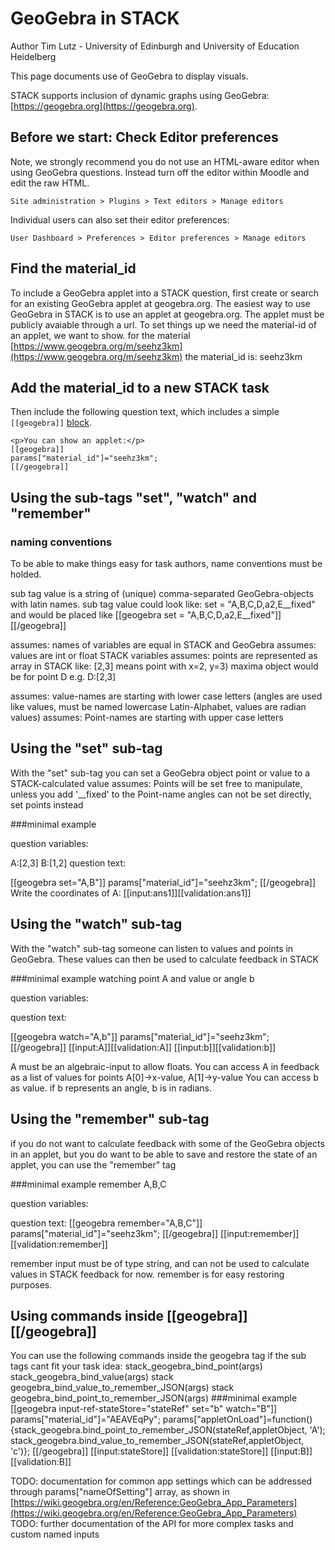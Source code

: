 # GeoGebra in STACK
Author Tim Lutz - University of Edinburgh and University of Education Heidelberg

This page documents use of GeoGebra to display visuals.

STACK supports inclusion of dynamic graphs using GeoGebra: [https://geogebra.org](https://geogebra.org).

## Before we start: Check Editor preferences

Note, we strongly recommend you do not use an HTML-aware editor when using GeoGebra questions.  Instead turn off the editor within Moodle and edit the raw HTML.

    Site administration > Plugins > Text editors > Manage editors

Individual users can also set their editor preferences:

    User Dashboard > Preferences > Editor preferences > Manage editors

## Find the material_id

To include a GeoGebra applet into a STACK question, first create or search for an existing GeoGebra applet at geogebra.org. The easiest way to use GeoGebra in STACK is to use an applet at geogebra.org. The applet must be publicly avaiable through a url. To set things up we need the material-id of an applet, we want to show.
    for the material [https://www.geogebra.org/m/seehz3km](https://www.geogebra.org/m/seehz3km) the material_id is: seehz3km
    
## Add the material_id to a new STACK task

Then include the following question text, which includes a simple `[[geogebra]]` [block](Question_blocks.md).

    <p>You can show an applet:</p>
    [[geogebra]]
    params["material_id"]="seehz3km";
    [[/geogebra]]
## Using the sub-tags "set", "watch" and "remember"

### naming conventions

To be able to make things easy for task authors, name conventions must be holded.

sub tag value is a string of (unique) comma-separated GeoGebra-objects with latin names.
sub tag value could look like: 
set = "A,B,C,D,a2,E__fixed"
and would be placed like
[[geogebra set = "A,B,C,D,a2,E__fixed"]]
[[/geogebra]]

assumes: names of variables are equal in STACK and GeoGebra
assumes: values are int or float STACK variables
assumes: points are represented as array in STACK like: 
[2,3] means point with x=2, y=3) maxima object would be for point D e.g. D:[2,3]

assumes: value-names are starting with lower case letters (angles are used like values, must be named lowercase Latin-Alphabet, values are radian values)
assumes: Point-names are starting with upper case letters

## Using the "set" sub-tag
With the "set" sub-tag you can set a GeoGebra object point or value to a STACK-calculated value
assumes: Points will be set free to manipulate, unless you add '__fixed' to the Point-name
angles can not be set directly, set points instead

###minimal example

question variables:

A:[2,3]
B:[1,2]
question text:

[[geogebra set="A,B"]]
params["material_id"]="seehz3km";
[[/geogebra]]
Write the coordinates of A:
[[input:ans1]][[validation:ans1]]

## Using the "watch" sub-tag 
With the "watch" sub-tag someone can listen to values and points in GeoGebra. These values can then be used to calculate feedback in STACK

###minimal example watching point A and value or angle b

question variables:

question text:

[[geogebra watch="A,b"]]
params["material_id"]="seehz3km";
[[/geogebra]]
[[input:A]][[validation:A]]
[[input:b]][[validation:b]]

A must be an algebraic-input to allow floats.
You can access A in feedback as a list of values for points A[0]->x-value, A[1]->y-value
You can access b as value. if b represents an angle, b is in radians.

## Using the "remember" sub-tag
if you do not want to calculate feedback with some of the GeoGebra objects in an applet, but you do want to be able to save and restore the state of an applet, you can use the "remember" tag

###minimal example remember A,B,C

question variables:

question text:
[[geogebra remember="A,B,C"]]
params["material_id"]="seehz3km";
[[/geogebra]]
[[input:remember]][[validation:remember]]

remember input must be of type string, and can not be used to calculate values in STACK feedback for now. remember is for easy restoring purposes.

## Using commands inside [[geogebra]][[/geogebra]]
You can use the following commands inside the geogebra tag if the sub tags cant fit your task idea:
stack_geogebra_bind_point(args)
stack_geogebra_bind_value(args)
stack geogebra_bind_value_to_remember_JSON(args)
stack geogebra_bind_point_to_remember_JSON(args)
###minimal example
[[geogebra input-ref-stateStore="stateRef" set="b" watch="B"]]
params["material_id"]="AEAVEqPy";
params["appletOnLoad"]=function(){stack_geogebra.bind_point_to_remember_JSON(stateRef,appletObject, 'A');
stack_geogebra.bind_value_to_remember_JSON(stateRef,appletObject, 'c')};
[[/geogebra]]
[[input:stateStore]]
[[validation:stateStore]]
[[input:B]][[validation:B]]


TODO: documentation for common app settings which can be addressed through params["nameOfSetting"] array, as shown in [https://wiki.geogebra.org/en/Reference:GeoGebra_App_Parameters](https://wiki.geogebra.org/en/Reference:GeoGebra_App_Parameters)
TODO: further documentation of the API for more complex tasks and custom named inputs
